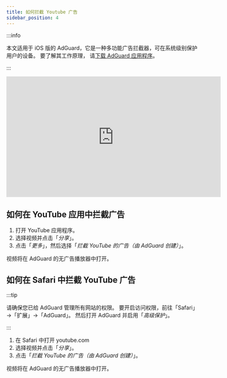 ```yaml
---
title: 如何拦截 Youtube 广告
sidebar_position: 4
---
```


:::info

本文适用于 iOS 版的 AdGuard，它是一种多功能广告拦截器，可在系统级别保护用户的设备。 要了解其工作原理， 请[下载 AdGuard 应用程序](https://agrd.io/download-kb-adblock)。

:::  

<iframe width="560" height="315" class="youtube-video" src="https://www.youtube-nocookie.com/embed/YW9Ojcm1Gkg" title="YouTube 视频播放器" frameborder="0" allow="accelerometer; autoplay; clipboard-write; encrypted-media; gyroscope; picture-in-picture" allowfullscreen></iframe>

## 如何在 YouTube 应用中拦截广告

1. 打开 YouTube 应用程序。
1. 选择视频并点击「*分享*」。
1. 点击「*更多*」，然后选择「*拦截 YouTube 的广告（由 AdGuard 创建）*」。

视频将在 AdGuard 的无广告播放器中打开。

## 如何在 Safari 中拦截 YouTube 广告

:::tip

请确保您已给 AdGuard 管理所有网站的权限。 要开启访问权限，前往「Safari」→「扩展」→「AdGuard」。 然后打开 AdGuard 并启用「*高级保护*」。

:::

1. 在 Safari 中打开 youtube.com
1. 选择视频并点击「*分享*」。
1. 点击「*拦截 YouTube 的广告（由 AdGuard 创建）*」。

视频将在 AdGuard 的无广告播放器中打开。

